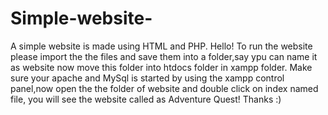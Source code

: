 # Simple-website-
A simple website is made using HTML and PHP.
Hello!
 To run the website please import the the files and save them into a folder,say ypu can name it as website now move this folder into htdocs folder in xampp folder.
 Make sure your apache and MySql is started by using the xampp control panel,now open the the folder of website and double click on index named file,
 you will see the website called as Adventure Quest!
 Thanks :)

